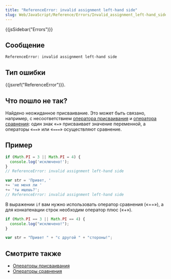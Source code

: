 ```yaml
---
title: "ReferenceError: invalid assignment left-hand side"
slug: Web/JavaScript/Reference/Errors/Invalid_assignment_left-hand_side
---
```


{{jsSidebar("Errors")}}

## Сообщение

```
ReferenceError: invalid assignment left-hand side
```

## Тип ошибки

{{jsxref("ReferenceError")}}.

## Что пошло не так?

Найдено неожиданное присваивание. Это может быть связано, например, с несоответствием [оператора присваивания](/ru/docs/Web/JavaScript/Reference/Operators/Assignment_Operators) и [оператора сравнения](/ru/docs/Web/JavaScript/Reference/Operators/%D0%9E%D0%BF%D0%B5%D1%80%D0%B0%D1%82%D0%BE%D1%80%D1%8B_%D1%81%D1%80%D0%B0%D0%B2%D0%BD%D0%B5%D0%BD%D0%B8%D1%8F): один знак «`=`» присваивает значение переменной, а операторы «`==`» или «`===`» осуществляют сравнение.

## Пример

```js example-bad
if (Math.PI = 3 || Math.PI = 4) {
  console.log('исключено!');
}
// ReferenceError: invalid assignment left-hand side

var str = 'Привет, '
+= 'не меня ли '
+= 'ты ищешь?';
// ReferenceError: invalid assignment left-hand side
```

В выражении `if` вам нужно использовать оператор сравнения («==»), а для конкатенации строк необходим оператор плюс («+»).

```js example-good
if (Math.PI == 3 || Math.PI == 4) {
  console.log("исключено!");
}

var str = "Привет " + "с другой " + "стороны!";
```

## Смотрите также

- [Операторы присваивания](/ru/docs/Web/JavaScript/Reference/Operators/Assignment_Operators)
- [Операторы сравнения](/ru/docs/Web/JavaScript/Reference/Operators/%D0%9E%D0%BF%D0%B5%D1%80%D0%B0%D1%82%D0%BE%D1%80%D1%8B_%D1%81%D1%80%D0%B0%D0%B2%D0%BD%D0%B5%D0%BD%D0%B8%D1%8F)
